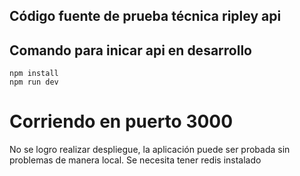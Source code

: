 ## Código fuente de prueba técnica ripley api

## Comando para inicar api en desarrollo
```
npm install
npm run dev
```

# Corriendo en puerto 3000

No se logro realizar despliegue, la aplicación 
puede ser probada sin problemas de manera local.
Se necesita tener redis instalado

